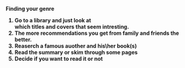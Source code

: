 <strong>Finding your genre <strong> <br>

1. Go to a library and just look at<br>
which titles and covers that seem intresting.<br>
2. The more recommendations you get from family and
friends the better.<br>
3. Reaserch a famous auother and his\her book(s)<br>
4. Read the summary or skim through some pages <br>
5. Decide if you want to read it or not <br> 
